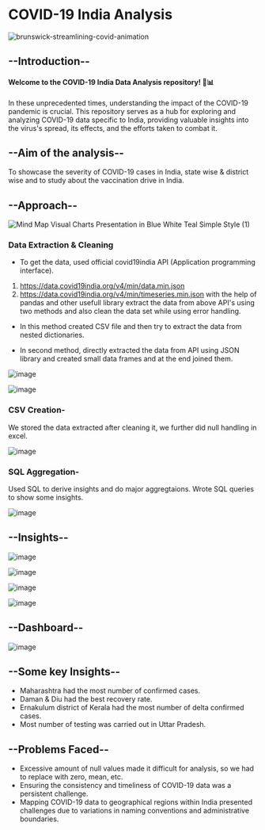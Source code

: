 # COVID-19 India Analysis
![brunswick-streamlining-covid-animation](https://github.com/sarthak0613/COVID19-Project/assets/135547703/d687733b-5eac-4e72-8344-7069efce2e32)


## --Introduction--


#### Welcome to the COVID-19 India Data Analysis repository! 🦠📊

In these unprecedented times, understanding the impact of the COVID-19 pandemic is crucial. This repository serves as a hub for exploring and analyzing COVID-19 data specific to India, providing valuable insights into the virus's spread, its effects, and the efforts taken to combat it.



##  --Aim of the analysis--


To showcase the severity of COVID-19 cases in India, state wise & district wise and to study about the vaccination drive in India.

## --Approach--


![Mind Map Visual Charts Presentation in Blue White Teal Simple Style (1)](https://github.com/sarthak0613/COVID19-Project/assets/135547703/19a56075-b168-45ec-bc20-7d903b163208)



### Data Extraction & Cleaning
- To get the data, used official covid19india API (Application programming interface).
1. https://data.covid19india.org/v4/min/data.min.json
2. https://data.covid19india.org/v4/min/timeseries.min.json
with the help of pandas and other usefull library extract the data from above API's using two methods and also clean the data set while using error handling.

- In this method created CSV file and then try to extract the data from nested dictionaries.

- In second method, directly extracted the data from API using JSON library and created small data frames and at the end joined them.

![image](https://github.com/sarthak0613/COVID19-Project/assets/135547703/798b991f-fe98-4e34-9bba-7baaa1aebdf9)


![image](https://github.com/sarthak0613/COVID19-Project/assets/135547703/e9e93d9e-4cee-47dd-85b7-4a799712c049)


### CSV Creation-

We stored the data extracted after cleaning it, we further did null handling in excel.


![image](https://github.com/sarthak0613/COVID19-Project/assets/135547703/57151bff-802c-493b-bbdb-c4f09c9cf4ce)


### SQL Aggregation-

Used SQL to derive insights and do major aggregtaions. Wrote SQL queries to show some insights.


![image](https://github.com/sarthak0613/COVID19-Project/assets/135547703/46519470-5e3e-483d-9ac8-b51c737a2ff1)


## --Insights--


![image](https://github.com/sarthak0613/COVID19-Project/assets/135547703/fb5bd961-f373-468a-acc5-fc4799d86df8)


![image](https://github.com/sarthak0613/COVID19-Project/assets/135547703/e14497cb-351c-4d91-a10a-f116bc6f79d1)


![image](https://github.com/sarthak0613/COVID19-Project/assets/135547703/8c23769c-1fdc-4778-8fef-acb6ed3f8811)


![image](https://github.com/sarthak0613/COVID19-Project/assets/135547703/1a0e8c0f-5647-40db-802c-dda4687fc04d)


## --Dashboard--

![image](https://github.com/sarthak0613/COVID19-Project/assets/135547703/cbb8d588-a7a2-4681-8e01-4523700b5fbc)

## --Some key Insights--

- Maharashtra had the most number of confirmed cases.
- Daman & Diu had the best recovery rate.
- Ernakulum district of Kerala had the most number of delta confirmed cases.
- Most number of testing was carried out in Uttar Pradesh.


## --Problems Faced--

- Excessive amount of null values made it difficult for analysis, so we had to replace with zero, mean, etc.
- Ensuring the consistency and timeliness of COVID-19 data was a persistent challenge.
- Mapping COVID-19 data to geographical regions within India presented challenges due to variations in naming conventions and administrative boundaries.
